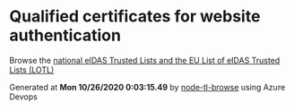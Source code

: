 # Qualified certificates for website authentication 
 Browse the [national eIDAS Trusted Lists and the EU List of eIDAS Trusted Lists (LOTL)](https://webgate.ec.europa.eu/tl-browser/#/) 
 
 
Generated at **Mon 10/26/2020  0:03:15.49** by [node-tl-browse](https://github.com/ymedlop/node-tl-browser) using Azure Devops 
